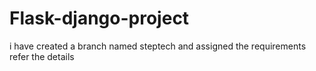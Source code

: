 # Flask-django-project
i have created a branch named steptech and assigned the requirements refer the details
